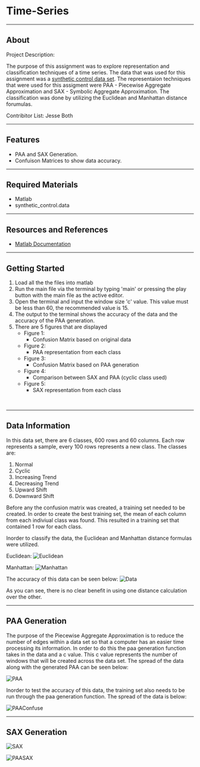 # Time-Series

-------------------
About
-------------------

Project Description: 

The purpose of this assignment was to explore representation and classification
techniques of a time series.  The data that was used for this assignment was
a [synthetic control data set](https://archive.ics.uci.edu/ml/datasets/Synthetic+Control+Chart+Time+Series).
The representaion techniques that were used for this assigment were PAA - Piecewise
Aggregate Approximation and SAX - Symbolic Aggregate Approximation. The classification
was done by utilizing the Euclidean and Manhattan distance forumulas.

Contribitor List: Jesse Both


--------------------
Features
--------------------

* PAA and SAX Generation.
* Confuison Matrices to show data accuracy.

--------------------
Required Materials
--------------------
- Matlab
- synthetic_control.data

--------------------
Resources and References
--------------------
- [Matlab Documentation](https://www.mathworks.com/help/matlab/)

--------------------
Getting Started
--------------------
1. Load all the the files into matlab
2. Run the main file via the terminal by typing 'main' or pressing the 
play button with the main file as the active editor.
3. Open the terminal and input the window size 'c' value. This value must 
    be less than 60, the recommended value is 15.
4. The output to the terminal shows the accuracy of the data and the accuracy 
    of the PAA generation.
5. There are 5 figures that are displayed
    * Figure 1:
        - Confusion Matrix based on original data
    * Figure 2:
        - PAA representation from each class
    * Figure 3:
        - Confusion Matrix based on PAA generation
    * Figure 4: 
        - Comparison between SAX and PAA (cyclic class used)
    * Figure 5: 
        - SAX representation from each class

<br/>

--------------------
Data Information
--------------------

In this data set, there are 6 classes, 600 rows and 60 columns.  Each row
represents a sample, every 100 rows represents a new class.  The classes are:
1. Normal
2. Cyclic
3. Increasing Trend
4. Decreasing Trend
5. Upward Shift
6. Downward Shift

Before any the confusion matrix was created, a training set needed to be created.  In order to create the best training set, the mean of each column
from each indiviual class was found.  This resulted in a training set that contained 1 row for each class.

Inorder to classify the data, the Euclidean and Manhattan distance formulas
were utilized. 

Euclidean: ![Euclidean](graphics/euclidean.png)


Manhattan: ![Manhattan](graphics/manhattan.png)

The accuracy of this data can be seen below: ![Data](graphics/confuseddata.png)

As you can see, there is no clear benefit in using one distance calculation
over the other.


--------------------
PAA Generation
--------------------

The purpose of the Piecewise Aggregate Approximation is to reduce the number of
edges within a data set so that a computer has an easier time processing its
information.  In order to do this the paa generation function takes in the data
and a c value.  This c value represents the number of windows that will be created across the data set.  The spread of the data along with the generated PAA can be seen below:

![PAA](graphics/paaplot.png)

Inorder to test the accuracy of this data, the training set also needs to be 
run through the paa generation function.  The spread of the data is below:

![PAAConfuse](graphics/confusedpaa.png)

--------------------
SAX Generation
--------------------
![SAX](graphics/saxplot.png)

![PAASAX](graphics/paavssax.png)
